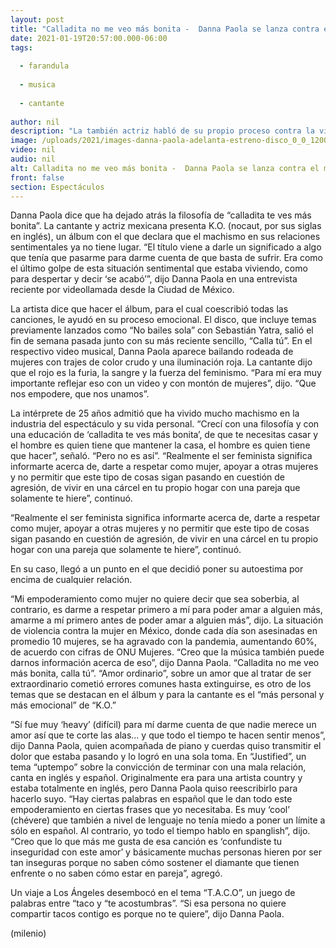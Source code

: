 ```yaml
---
layout: post
title: "Calladita no me veo más bonita -  Danna Paola se lanza contra el machismo en nuevo disco"
date: 2021-01-19T20:57:00.000-06:00
tags:
  
  - farandula
  
  - musica
  
  - cantante
  
author: nil
description: "La también actriz habló de su propio proceso contra la violencia para poder tener relaciones sentimentales sanas. "
image: /uploads/2021/images-danna-paola-adelanta-estreno-disco_0_0_1200_747.jpg
video: nil
audio: nil
alt: Calladita no me veo más bonita -  Danna Paola se lanza contra el machismo en nuevo disco
front: false
section: Espectáculos
---
```


Danna Paola dice que ha dejado atrás la filosofía de “calladita te ves más bonita”. La cantante y actriz mexicana presenta K.O. (nocaut, por sus siglas en inglés), un álbum con el que declara que el machismo en sus relaciones sentimentales ya no tiene lugar. “El título viene a darle un significado a algo que tenía que pasarme para darme cuenta de que basta de sufrir. Era como el último golpe de esta situación sentimental que estaba viviendo, como para despertar y decir ‘se acabó’”, dijo Danna Paola en una entrevista reciente por videollamada desde la Ciudad de México. 

La artista dice que hacer el álbum, para el cual coescribió todas las canciones, le ayudó en su proceso emocional. El disco, que incluye temas previamente lanzados como “No bailes sola” con Sebastián Yatra, salió el fin de semana pasada junto con su más reciente sencillo, “Calla tú”. 
En el respectivo video musical, Danna Paola aparece bailando rodeada de mujeres con trajes de color crudo y una iluminación roja. La cantante dijo que el rojo es la furia, la sangre y la fuerza del feminismo. 
“Para mí era muy importante reflejar eso con un video y con montón de mujeres”, dijo. “Que nos empodere, que nos unamos”. 

La intérprete de 25 años admitió que ha vivido mucho machismo en la industria del espectáculo y su vida personal. 
“Crecí con una filosofía y con una educación de ‘calladita te ves más bonita’, de que te necesitas casar y el hombre es quien tiene que mantener la casa, el hombre es quien tiene que hacer”, señaló. “Pero no es así”. 
“Realmente el ser feminista significa informarte acerca de, darte a respetar como mujer, apoyar a otras mujeres y no permitir que este tipo de cosas sigan pasando en cuestión de agresión, de vivir en una cárcel en tu propio hogar con una pareja que solamente te hiere”, continuó. 

“Realmente el ser feminista significa informarte acerca de, darte a respetar como mujer, apoyar a otras mujeres y no permitir que este tipo de cosas sigan pasando en cuestión de agresión, de vivir en una cárcel en tu propio hogar con una pareja que solamente te hiere”, continuó. 

En su caso, llegó a un punto en el que decidió poner su autoestima por encima de cualquier relación. 

“Mi empoderamiento como mujer no quiere decir que sea soberbia, al contrario, es darme a respetar primero a mí para poder amar a alguien más, amarme a mí primero antes de poder amar a alguien más”, dijo. 
La situación de violencia contra la mujer en México, donde cada día son asesinadas en promedio 10 mujeres, se ha agravado con la pandemia, aumentando 60%, de acuerdo con cifras de ONU Mujeres. 
“Creo que la música también puede darnos información acerca de eso”, dijo Danna Paola. “Calladita no me veo más bonita, calla tú”.
“Amor ordinario”, sobre un amor que al tratar de ser extraordinario cometió errores comunes hasta extinguirse, es otro de los temas que se destacan en el álbum y para la cantante es el “más personal y más emocional” de “K.O.” 

“Sí fue muy ‘heavy’ (difícil) para mí darme cuenta de que nadie merece un amor así que te corte las alas... y que todo el tiempo te hacen sentir menos”, dijo Danna Paola, quien acompañada de piano y cuerdas quiso transmitir el dolor que estaba pasando y lo logró en una sola toma. 
En “Justified”, un tema “uptempo” sobre la convicción de terminar con una mala relación, canta en inglés y español. Originalmente era para una artista country y estaba totalmente en inglés, pero Danna Paola quiso reescribirlo para hacerlo suyo. 
“Hay ciertas palabras en español que le dan todo este empoderamiento en ciertas frases que yo necesitaba. Es muy ‘cool’ (chévere) que también a nivel de lenguaje no tenía miedo a poner un límite a sólo en español. Al contrario, yo todo el tiempo hablo en spanglish”, dijo. 
“Creo que lo que más me gusta de esa canción es ‘confundiste tu inseguridad con este amor’ y básicamente muchas personas hieren por ser tan inseguras porque no saben cómo sostener el diamante que tienen enfrente o no saben cómo estar en pareja”, agregó. 

Un viaje a Los Ángeles desembocó en el tema “T.A.C.O”, un juego de palabras entre “taco y “te acostumbras”. 
“Si esa persona no quiere compartir tacos contigo es porque no te quiere”, dijo Danna Paola. 

(milenio)